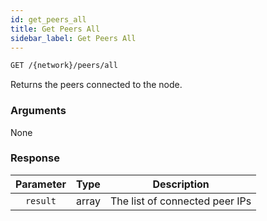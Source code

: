 ```yaml
---
id: get_peers_all
title: Get Peers All
sidebar_label: Get Peers All
---
```


```bash title=ENDPOINT
GET /{network}/peers/all
```

Returns the peers connected to the node.

### Arguments

None

### Response

| Parameter | Type  |          Description           |
|:---------:|:-----:|:------------------------------:|
| `result`  | array | The list of connected peer IPs |
